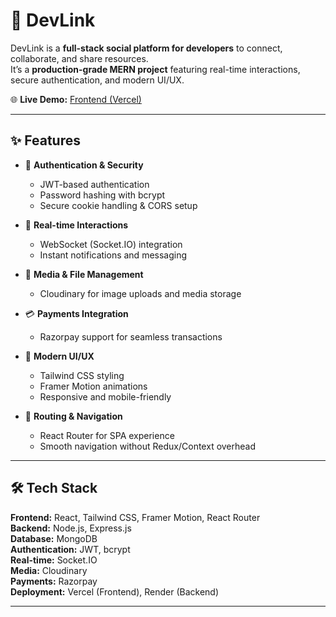 # 🚀 DevLink  

DevLink is a **full-stack social platform for developers** to connect, collaborate, and share resources.  
It’s a **production-grade MERN project** featuring real-time interactions, secure authentication, and modern UI/UX.  

🌐 **Live Demo:** [Frontend (Vercel)](https://dev-link-beta.vercel.app/)

---

## ✨ Features  

- 🔐 **Authentication & Security**  
  - JWT-based authentication  
  - Password hashing with bcrypt  
  - Secure cookie handling & CORS setup  

- 💬 **Real-time Interactions**  
  - WebSocket (Socket.IO) integration  
  - Instant notifications and messaging  

- 📸 **Media & File Management**  
  - Cloudinary for image uploads and media storage  

- 💳 **Payments Integration**  
  - Razorpay support for seamless transactions  

- 🎨 **Modern UI/UX**  
  - Tailwind CSS styling  
  - Framer Motion animations  
  - Responsive and mobile-friendly  

- 🔗 **Routing & Navigation**  
  - React Router for SPA experience  
  - Smooth navigation without Redux/Context overhead  

---

## 🛠️ Tech Stack  

**Frontend:** React, Tailwind CSS, Framer Motion, React Router  
**Backend:** Node.js, Express.js  
**Database:** MongoDB  
**Authentication:** JWT, bcrypt  
**Real-time:** Socket.IO  
**Media:** Cloudinary  
**Payments:** Razorpay  
**Deployment:** Vercel (Frontend), Render (Backend)  

---
